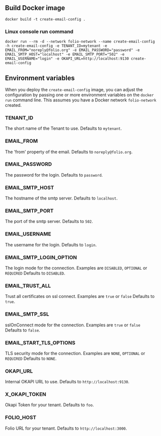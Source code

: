 ## Build Docker image

`docker build -t create-email-config .`

### Linux console run command

`docker run --rm -d --network folio-network --name create-email-config -h create-email-config -e TENANT_ID=mytenant -e EMAIL_FROM="noreply@folio.org" -e EMAIL_PASSWORD="password" -e EMAIL_SMTP_HOST="localhost" -e EMAIL_SMTP_PORT="502" -e EMAIL_USERNAME="login" -e OKAPI_URL=http://localhost:9130 create-email-config`

## Environment variables

When you deploy the `create-email-config` image, you can adjust the configuration by passing one or more environment variables on the `docker run` command line. This assumes you have a Docker network `folio-network` created.

### TENANT_ID

The short name of the Tenant to use. Defaults to `mytenant`.

### EMAIL_FROM

The 'from' property of the email. Defaults to `noreply@folio.org`.

### EMAIL_PASSWORD

The password for the login. Defaults to `password`.

### EMAIL_SMTP_HOST

The hostname of the smtp server. Defaults to `localhost`.

### EMAIL_SMTP_PORT

The port of the smtp server. Defaults to `502`.

### EMAIL_USERNAME

The username for the login. Defaults to `login`.

### EMAIL_SMTP_LOGIN_OPTION

The login mode for the connection. Examples are `DISABLED`, `OPTIONAL` or `REQUIRED` Defaults to `DISABLED`.

### EMAIL_TRUST_ALL

Trust all certificates on ssl connect. Examples are `true` or `false` Defaults to `true`.

### EMAIL_SMTP_SSL

sslOnConnect mode for the connection. Examples are `true` or `false` Defaults to `false`.

### EMAIL_START_TLS_OPTIONS

TLS security mode for the connection. Examples are `NONE`, `OPTIONAL` or `REQUIRED` Defaults to `NONE`.

### OKAPI_URL

Internal OKAPI URL to use. Defaults to `http://localhost:9130`.

### X_OKAPI_TOKEN

Okapi Token for your tenant. Defaults to `foo`.

### FOLIO_HOST

Folio URL for your tenant. Defaults to `http://localhost:3000`.
